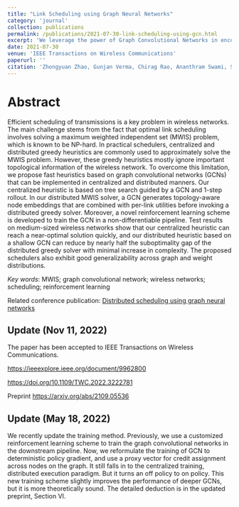 ```yaml
---
title: "Link Scheduling using Graph Neural Networks"
category: 'journal'
collection: publications
permalink: /publications/2021-07-30-link-scheduling-using-gcn.html
excerpt: 'We leverage the power of Graph Convolutional Networks in encoding topological information into node embeddings, to enhance the existing algorithmic frameworks of distributed greedy scheduler as well as centralized tree search for solving maximum weighted independent set (MWIS) problem in an efficient and approximate manner. This improves the performance of both distributed and centralized link scheduling in wireless multi-hop networks.'
date: 2021-07-30
venue: 'IEEE Transactions on Wireless Communications'
paperurl: ''
citation: 'Zhongyuan Zhao, Gunjan Verma, Chirag Rao, Ananthram Swami, Santiago Segarra, &quot; Link Scheduling Using Graph Neural Networks,&quot; accepted to <i>IEEE Transactions on Wireless Communications</i>, https://doi.org/10.1109/TWC.2022.3222781 .'
---
```


Abstract
===
Efficient scheduling of transmissions is a key problem in wireless networks. 
The main challenge stems from the fact that optimal link scheduling involves solving a maximum weighted independent set (MWIS) problem, which is known to be NP-hard. 
In practical schedulers, centralized and distributed greedy heuristics are commonly used to approximately solve the MWIS problem.
However, these greedy heuristics mostly ignore important topological information of the wireless network.
To overcome this limitation, we propose fast heuristics based on graph convolutional networks (GCNs) that can be implemented in centralized and distributed manners.
Our centralized heuristic is based on tree search guided by a GCN and 1-step rollout.
In our distributed MWIS solver, a GCN generates topology-aware node embeddings that are combined with per-link utilities before invoking a distributed greedy solver. 
Moreover, a novel reinforcement learning scheme is developed to train the GCN in a non-differentiable pipeline.
Test results on medium-sized wireless networks show that our centralized heuristic can reach a near-optimal solution quickly, and our distributed heuristic based on a shallow GCN can reduce by nearly half the suboptimality gap of the distributed greedy solver with minimal increase in complexity. 
The proposed schedulers also exhibit good generalizability across graph and weight distributions.


_Key words_: MWIS; graph convolutional network; wireless networks; scheduling; reinforcement learning

Related conference publication: [Distributed scheduling using graph neural networks](/publications/2021-01-30-DGCN.html)

## Update (Nov 11, 2022)
The paper has been accepted to IEEE Transactions on Wireless Communications.

<https://ieeexplore.ieee.org/document/9962800>

<https://doi.org/10.1109/TWC.2022.3222781>

Preprint 
<https://arxiv.org/abs/2109.05536>

## Update (May 18, 2022)

We recently update the training method. Previously, we use a customized reinforcement learning scheme to train the graph convolutional networks in the downstream pipeline. Now, we reformulate the training of GCN to deterministic policy gradient, and use a proxy vector for credit assignment across nodes on the graph. It still falls in to the centralized training, distributed execution paradigm. But it turns an off policy to on policy. This new training scheme slightly improves the performance of deeper GCNs, but it is more theoretically sound. The detailed deduction is in the updated preprint, Section VI. 
